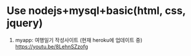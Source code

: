 # Use nodejs+mysql+basic(html, css, jquery)

1. myapp: 여행일기 작성사이트
(현재 heroku에 업데이트 중)<br>
https://youtu.be/8LehnSZzofg
